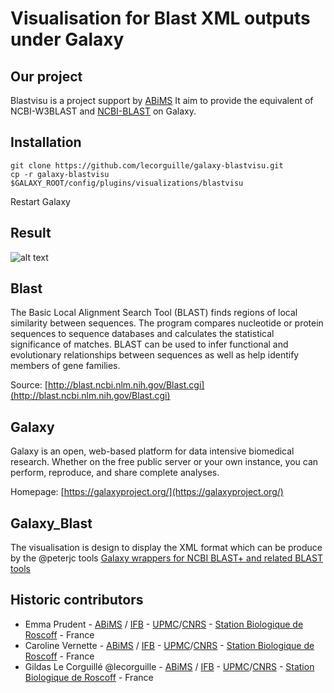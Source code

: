 Visualisation for Blast XML outputs under Galaxy
================================================


Our project
-----------

Blastvisu is a project support by [ABiMS](http://abims.sb-roscoff.fr/)
It aim to provide the equivalent of NCBI-W3BLAST and [NCBI-BLAST](http://blast.ncbi.nlm.nih.gov/Blast.cgi) on Galaxy.


Installation
------------

``` {.bash}
git clone https://github.com/lecorguille/galaxy-blastvisu.git
cp -r galaxy-blastvisu $GALAXY_ROOT/config/plugins/visualizations/blastvisu
```

Restart Galaxy


Result
------

![alt text](https://github.com/lecorguille/galaxy-blastvisu/tree/master/blastvisu.png "blastvisu diplay")


Blast
------

The Basic Local Alignment Search Tool (BLAST) finds regions of local similarity between sequences. The program compares nucleotide or protein sequences to sequence databases and calculates the statistical significance of matches. BLAST can be used to infer functional and evolutionary relationships between sequences as well as help identify members of gene families. 

Source: [http://blast.ncbi.nlm.nih.gov/Blast.cgi](http://blast.ncbi.nlm.nih.gov/Blast.cgi)


Galaxy
------
Galaxy is an open, web-based platform for data intensive biomedical research. Whether on the free public server or your own instance, you can perform, reproduce, and share complete analyses. 

Homepage: [https://galaxyproject.org/](https://galaxyproject.org/)


Galaxy_Blast
------------

The visualisation is design to display the XML format which can be produce by the @peterjc tools
[Galaxy wrappers for NCBI BLAST+ and related BLAST tools](https://github.com/peterjc/galaxy_blast)


Historic contributors
---------------------

 - Emma Prudent - [ABiMS](http://abims.sb-roscoff.fr/) / [IFB](http://www.france-bioinformatique.fr/) - [UPMC](www.upmc.fr)/[CNRS](www.cnrs.fr) - [Station Biologique de Roscoff](http://www.sb-roscoff.fr/) - France
 - Caroline Vernette - [ABiMS](http://abims.sb-roscoff.fr/) / [IFB](http://www.france-bioinformatique.fr/) - [UPMC](www.upmc.fr)/[CNRS](www.cnrs.fr) - [Station Biologique de Roscoff](http://www.sb-roscoff.fr/) - France
 - Gildas Le Corguillé @lecorguille - [ABiMS](http://abims.sb-roscoff.fr/) / [IFB](http://www.france-bioinformatique.fr/) - [UPMC](www.upmc.fr)/[CNRS](www.cnrs.fr) - [Station Biologique de Roscoff](http://www.sb-roscoff.fr/) - France
